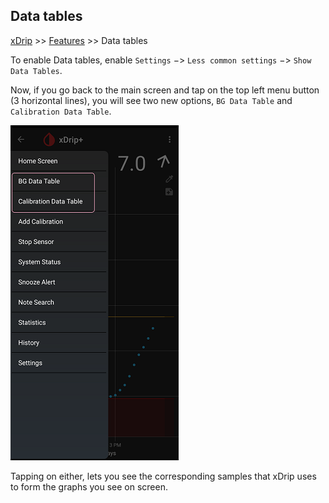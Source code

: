 ## Data tables
[xDrip](../README.md) >> [Features](./Features_page.md) >> Data tables  
  
To enable Data tables, enable `Settings` &#8722;> `Less common settings` &#8722;> `Show Data Tables`.  
  
Now, if you go back to the main screen and tap on the top left menu button (3 horizontal lines), you will see two new options, `BG Data Table` and `Calibration Data Table`.  
  
![](./images/Datatables_menu.png)    
  
Tapping on either, lets you see the corresponding samples that xDrip uses to form the graphs you see on screen.  
